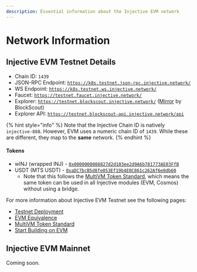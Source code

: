 ```yaml
---
description: Essential information about the Injective EVM network
---
```


# Network Information

## Injective EVM Testnet Details

* Chain ID: `1439`
* JSON-RPC Endpoint: [`https://k8s.testnet.json-rpc.injective.network/`](https://k8s.testnet.json-rpc.injective.network/)
* WS Endpoint: [`https://k8s.testnet.ws.injective.network/`](https://k8s.testnet.ws.injective.network/)
* Faucet: [`https://testnet.faucet.injective.network/`](https://testnet.faucet.injective.network/)
* Explorer: [`https://testnet.blockscout.injective.network/`](https://testnet.blockscout.injective.network/) ([Mirror](https://testnet-injective.cloud.blockscout.com/) by BlockScout)
* Explorer API: [`https://testnet.blockscout-api.injective.network/api`](https://testnet.blockscout-api.injective.network/api)

{% hint style="info" %}
Note that the Injective Chain ID is natively `injective-888`.
However, EVM uses a numeric chain ID of `1439`.
While these are different, they map to the **same** network.
{% endhint %}

#### Tokens&#x20;

* wINJ (wrapped INJ) - [`0x0000000088827d2d103ee2d9A6b781773AE03FfB`](https://testnet.blockscout.injective.network/address/0x0000000088827d2d103ee2d9A6b781773AE03FfB)
* USDT (MTS USDT) - [`0xaDC7bcB5d8fe053Ef19b4E0C861c262Af6e0db60`](https://testnet.blockscout.injective.network/address/0xaDC7bcB5d8fe053Ef19b4E0C861c262Af6e0db60)
  * Note that this follows the [MultiVM Token Standard](https://docs.injective.network/developers-evm/multivm-token-standard), which means the same token can be used in all Injective modules (EVM, Cosmos) without using a bridge. 

For more information about Injective EVM Testnet see the following pages:

* [Testnet Deployment](../testnet-deployment.md)
* [EVM Equivalence](evm-equivalence.md)
* [MultiVM Token Standard](multivm-token-standard.md)
* [Start Building on EVM](./)

## Injective EVM Mainnet

Coming soon.
